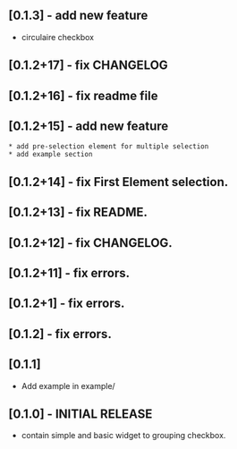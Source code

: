## [0.1.3] - add new feature
  * circulaire checkbox
## [0.1.2+17] - fix CHANGELOG
## [0.1.2+16] - fix readme file
## [0.1.2+15] - add new feature

    * add pre-selection element for multiple selection
    * add example section

## [0.1.2+14] - fix First Element selection.

## [0.1.2+13] - fix README.

## [0.1.2+12] - fix CHANGELOG.

## [0.1.2+11] - fix errors.

## [0.1.2+1] -  fix errors.

## [0.1.2] -  fix errors.

## [0.1.1]

* Add example in example/

## [0.1.0] -  INITIAL RELEASE

* contain simple and basic widget to grouping checkbox.
